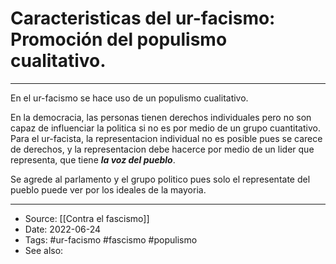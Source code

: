 # Caracteristicas del ur-facismo: Promoción del populismo cualitativo.
---

En el ur-facismo se hace uso de un populismo cualitativo. 

En la democracia, las personas tienen derechos individuales pero no son capaz de influenciar la politica si no es por medio de un grupo cuantitativo. Para el ur-facista, la representacion individual no es posible pues se carece de derechos, y la representacion debe hacerce por medio de un lider que representa, que tiene ***la voz del pueblo***. 

Se agrede al parlamento y el grupo politico pues solo el representate del pueblo puede ver por los ideales de la mayoria.

---
- Source:  [[Contra el fascismo]]
- Date: 2022-06-24
- Tags: #ur-facismo #fascismo #populismo
- See also: